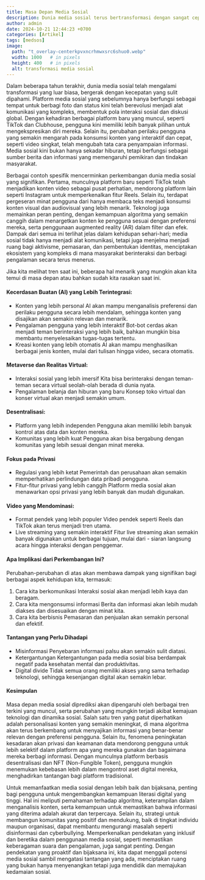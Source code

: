 ```yaml
---
title: Masa Depan Media Sosial
description: Dunia media sosial terus bertransformasi dengan sangat cepat. Apa yang Menunggu Kita di Masa Depan?
author: admin
date: 2024-10-21 12:44:23 +0700
categories: [Artikel]
tags: [medsos]
image:
  path: "t_overlay-centerkpvxncrhmwxsrc6shuo0.webp"
  width: 1000   # in pixels
  height: 400   # in pixels
  alt: transformasi media sosial
---
```


Dalam beberapa tahun terakhir, dunia media sosial telah mengalami transformasi yang luar biasa, bergerak dengan kecepatan yang sulit dipahami. Platform media sosial yang sebelumnya hanya berfungsi sebagai tempat untuk berbagi foto dan status kini telah berevolusi menjadi alat komunikasi yang kompleks, membentuk pola interaksi sosial dan diskusi global. Dengan kehadiran berbagai platform baru yang muncul, seperti TikTok dan Clubhouse, pengguna kini memiliki lebih banyak pilihan untuk mengekspresikan diri mereka. Selain itu, perubahan perilaku pengguna yang semakin mengarah pada konsumsi konten yang interaktif dan cepat, seperti video singkat, telah mengubah tata cara penyampaian informasi. Media sosial kini bukan hanya sekadar hiburan, tetapi berfungsi sebagai sumber berita dan informasi yang memengaruhi pemikiran dan tindakan masyarakat.

Berbagai contoh spesifik mencerminkan perkembangan dunia media sosial yang signifikan. Pertama, munculnya platform baru seperti TikTok telah menjadikan konten video sebagai pusat perhatian, mendorong platform lain seperti Instagram untuk memperkenalkan fitur Reels. Selain itu, terdapat pergeseran minat pengguna dari hanya membaca teks menjadi konsumsi konten visual dan audiovisual yang lebih menarik. Teknologi juga memainkan peran penting, dengan kemampuan algoritma yang semakin canggih dalam menargetkan konten ke pengguna sesuai dengan preferensi mereka, serta penggunaan augmented reality (AR) dalam filter dan efek. Dampak dari semua ini terlihat jelas dalam kehidupan sehari-hari; media sosial tidak hanya menjadi alat komunikasi, tetapi juga menjelma menjadi ruang bagi aktivisme, pemasaran, dan pembentukan identitas, menciptakan ekosistem yang kompleks di mana masyarakat berinteraksi dan berbagi pengalaman secara terus menerus.

Jika kita melihat tren saat ini, beberapa hal menarik yang mungkin akan kita temui di masa depan atau bahkan sudah kita rasakan saat ini.

#### Kecerdasan Buatan (AI) yang Lebih Terintegrasi:

- Konten yang lebih personal 
    AI akan mampu menganalisis preferensi dan perilaku pengguna secara lebih mendalam, sehingga konten yang disajikan akan semakin relevan dan menarik.
- Pengalaman pengguna yang lebih interaktif
    Bot-bot cerdas akan menjadi teman berinteraksi yang lebih baik, bahkan mungkin bisa membantu menyelesaikan tugas-tugas tertentu.
- Kreasi konten yang lebih otomatis
    AI akan mampu menghasilkan berbagai jenis konten, mulai dari tulisan hingga video, secara otomatis.

#### Metaverse dan Realitas Virtual:

- Interaksi sosial yang lebih imersif
  Kita bisa berinteraksi dengan teman-teman secara virtual seolah-olah berada di dunia nyata.
- Pengalaman belanja dan hiburan yang baru
  Konsep toko virtual dan konser virtual akan menjadi semakin umum.

#### Desentralisasi:

- Platform yang lebih independen
  Pengguna akan memiliki lebih banyak kontrol atas data dan konten mereka.
- Komunitas yang lebih kuat
  Pengguna akan bisa bergabung dengan komunitas yang lebih sesuai dengan minat mereka.

#### Fokus pada Privasi

- Regulasi yang lebih ketat
  Pemerintah dan perusahaan akan semakin memperhatikan perlindungan data pribadi pengguna.
- Fitur-fitur privasi yang lebih canggih
  Platform media sosial akan menawarkan opsi privasi yang lebih banyak dan mudah digunakan.

#### Video yang Mendominasi:

- Format pendek yang lebih populer
  Video pendek seperti Reels dan TikTok akan terus menjadi tren utama.
- Live streaming yang semakin interaktif
  Fitur live streaming akan semakin banyak digunakan untuk berbagai tujuan, mulai dari - siaran langsung acara hingga interaksi dengan penggemar.

#### Apa Implikasi dari Perkembangan Ini?

Perubahan-perubahan di atas akan membawa dampak yang signifikan bagi berbagai aspek kehidupan kita, termasuk:

1. Cara kita berkomunikasi
   Interaksi sosial akan menjadi lebih kaya dan beragam.
2. Cara kita mengonsumsi informasi
   Berita dan informasi akan lebih mudah diakses dan disesuaikan dengan minat kita.
3. Cara kita berbisnis
   Pemasaran dan penjualan akan semakin personal dan efektif.

#### Tantangan yang Perlu Dihadapi

- Misinformasi
  Penyebaran informasi palsu akan semakin sulit diatasi.
- Ketergantungan
  Ketergantungan pada media sosial bisa berdampak negatif pada kesehatan mental dan produktivitas.
- Digital divide
  Tidak semua orang memiliki akses yang sama terhadap teknologi, sehingga kesenjangan digital akan semakin lebar.

#### Kesimpulan

Masa depan media sosial diprediksi akan dipengaruhi oleh berbagai tren terkini yang muncul, serta perubahan yang mungkin terjadi akibat kemajuan teknologi dan dinamika sosial. Salah satu tren yang patut diperhatikan adalah personalisasi konten yang semakin meningkat, di mana algoritma akan terus berkembang untuk menyajikan informasi yang benar-benar relevan dengan preferensi pengguna. Selain itu, fenomena peningkatan kesadaran akan privasi dan keamanan data mendorong pengguna untuk lebih selektif dalam platform apa yang mereka gunakan dan bagaimana mereka berbagi informasi. Dengan munculnya platform berbasis desentralisasi dan NFT (Non-Fungible Token), pengguna mungkin menemukan kebebasan lebih dalam mengontrol aset digital mereka, menghadirkan tantangan bagi platform tradisional.

Untuk memanfaatkan media sosial dengan lebih baik dan bijaksana, penting bagi pengguna untuk mengembangkan kemampuan literasi digital yang tinggi. Hal ini meliputi pemahaman terhadap algoritma, keterampilan dalam menganalisis konten, serta kemampuan untuk memastikan bahwa informasi yang diterima adalah akurat dan terpercaya. Selain itu, strategi untuk membangun komunitas yang positif dan mendukung, baik di tingkat individu maupun organisasi, dapat membantu mengurangi masalah seperti disinformasi dan cyberbullying. Memperkenalkan pendekatan yang inklusif dan beretika dalam penggunaan media sosial, seperti memastikan keberagaman suara dan pengalaman, juga sangat penting. Dengan pendekatan yang proaktif dan bijaksana ini, kita dapat menggali potensi media sosial sambil mengatasi tantangan yang ada, menciptakan ruang yang bukan hanya menyenangkan tetapi juga mendidik dan memajukan kedamaian sosial.